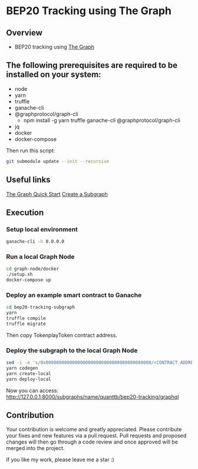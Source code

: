 # BEP20 Tracking using The Graph

## Overview

- BEP20 tracking using [The Graph](https://thegraph.com/)

## The following prerequisites are required to be installed on your system:

- node
- yarn
- truffle
- ganache-cli
- @graphprotocol/graph-cli
  - npm install -g yarn truffle ganache-cli @graphprotocol/graph-cli
- jq
- docker
- docker-compose

Then run this script:

```sh
git submodule update --init --recursive
```

## Useful links

[The Graph Quick Start](https://thegraph.com/docs/developer/quick-start)
[Create a Subgraph](https://thegraph.com/docs/developer/create-subgraph-hosted)

## Execution

### Setup local environment

```sh
ganache-cli -h 0.0.0.0
```

### Run a local Graph Node

```sh
cd graph-node/docker
./setup.sh
docker-compose up
```

### Deploy an example smart contract to Ganache

```sh
cd bep20-tracking-subgraph
yarn
truffle compile
truffle migrate
```

Then copy TokenplayToken contract address.

### Deploy the subgraph to the local Graph Node

```sh
sed -i -e 's/0x0000000000000000000000000000000000000000/<CONTRACT_ADDRESS>/g' subgraph.yaml
yarn codegen
yarn create-local
yarn deploy-local
```

Now you can access: http://127.0.0.1:8000/subgraphs/name/quanttb/bep20-tracking/graphql

## Contribution

Your contribution is welcome and greatly appreciated. Please contribute your fixes and new features via a pull request.
Pull requests and proposed changes will then go through a code review and once approved will be merged into the project.

If you like my work, please leave me a star :)
